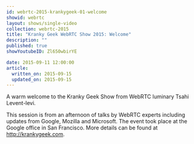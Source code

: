 ```yaml
---
id: webrtc-2015-krankygeek-01-welcome
showid: webrtc
layout: shows/single-video
collection: webrtc-2015
title: "Kranky Geek WebRTC Show 2015: Welcome"
description: ""
published: true
showYoutubeID: Zl650wbirYE

date: 2015-09-11 12:00:00
article:
  written_on: 2015-09-15
  updated_on: 2015-09-15
---
```

A warm welcome to the Kranky Geek Show from WebRTC luminary Tsahi Levent-levi.

This session is from an afternoon of talks by WebRTC experts including updates from Google, Mozilla and Microsoft. The event took place at the Google office in San Francisco. More details can be found at http://krankygeek.com.
